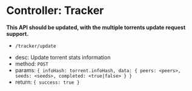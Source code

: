 Controller: Tracker
=================

**This API should be updated, with the multiple torrents update request support.**

* `/tracker/update`
- desc: Update torrent stats information
- method: `POST`
- params: `{ infoHash: torrent.infoHash, data: { peers: <peers>, seeds: <seeds>, completed: <true|false> } }`
- return: `{ success: true }`

